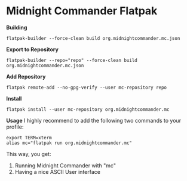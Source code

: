 # Midnight Commander Flatpak

**Building**
```
flatpak-builder --force-clean build org.midnightcommander.mc.json
```

**Export to Repository**
```
flatpak-builder --repo="repo" --force-clean build org.midnightcommander.mc.json
```

**Add Repository**
```
flatpak remote-add --no-gpg-verify --user mc-repository repo
```

**Install**
```
flatpak install --user mc-repository org.midnightcommander.mc
```

**Usage**
I highly recommend to add the following two commands to your profile:
```
export TERM=xterm
alias mc="flatpak run org.midnightcommander.mc"
```
This way, you get:
1. Running Midnight Commander with "mc"
2. Having a nice ASCII User interface

